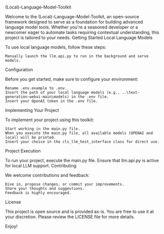 (Local)-Language-Model-Toolkit

Welcome to the (Local)-Language-Model-Toolkit, an open-source framework designed to serve as a foundation for building advanced language model tools. Whether you're a seasoned developer or a newcomer eager to automate tasks requiring contextual understanding, this project is tailored to your needs.
Getting Started
Local Language Models

To use local language models, follow these steps:

    Manually launch the llm.api.py to run in the background and serve models.

Configuration

Before you get started, make sure to configure your environment:

    Rename .env.example to .env.
    Insert the path of your local language models (e.g., ..\text-generation-webui-main\models) in the .env file.
    Insert your OpenAI token in the .env file.

Implementing Your Project

To implement your project using this toolkit:

    Start working in the main.py file.
    When you execute the main.py file, all available models (OPENAI and local) will be printed.
    Insert your choice in the cls_llm_host_interface class for direct use.

Project Execution

To run your project, execute the main.py file. Ensure that llm.api.py is active for local LLM support.
Contributing

We welcome contributions and feedback:

    Dive in, propose changes, or commit your improvements.
    Share your thoughts and suggestions.
    Feedback is highly encouraged.

License

This project is open source and is provided as-is. You are free to use it at your discretion. Please review the LICENSE file for more details.

Enjoy!